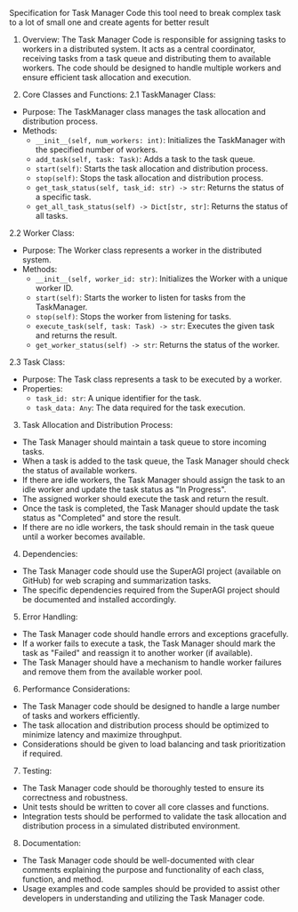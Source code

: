 Specification for Task Manager Code
this tool need to break complex task to a lot of small one and create agents for better result

1. Overview:
The Task Manager Code is responsible for assigning tasks to workers in a distributed system. It acts as a central coordinator, receiving tasks from a task queue and distributing them to available workers. The code should be designed to handle multiple workers and ensure efficient task allocation and execution.

2. Core Classes and Functions:
2.1 TaskManager Class:
- Purpose: The TaskManager class manages the task allocation and distribution process.
- Methods:
  - `__init__(self, num_workers: int)`: Initializes the TaskManager with the specified number of workers.
  - `add_task(self, task: Task)`: Adds a task to the task queue.
  - `start(self)`: Starts the task allocation and distribution process.
  - `stop(self)`: Stops the task allocation and distribution process.
  - `get_task_status(self, task_id: str) -> str`: Returns the status of a specific task.
  - `get_all_task_status(self) -> Dict[str, str]`: Returns the status of all tasks.

2.2 Worker Class:
- Purpose: The Worker class represents a worker in the distributed system.
- Methods:
  - `__init__(self, worker_id: str)`: Initializes the Worker with a unique worker ID.
  - `start(self)`: Starts the worker to listen for tasks from the TaskManager.
  - `stop(self)`: Stops the worker from listening for tasks.
  - `execute_task(self, task: Task) -> str`: Executes the given task and returns the result.
  - `get_worker_status(self) -> str`: Returns the status of the worker.

2.3 Task Class:
- Purpose: The Task class represents a task to be executed by a worker.
- Properties:
  - `task_id: str`: A unique identifier for the task.
  - `task_data: Any`: The data required for the task execution.

3. Task Allocation and Distribution Process:
- The Task Manager should maintain a task queue to store incoming tasks.
- When a task is added to the task queue, the Task Manager should check the status of available workers.
- If there are idle workers, the Task Manager should assign the task to an idle worker and update the task status as "In Progress".
- The assigned worker should execute the task and return the result.
- Once the task is completed, the Task Manager should update the task status as "Completed" and store the result.
- If there are no idle workers, the task should remain in the task queue until a worker becomes available.

4. Dependencies:
- The Task Manager code should use the SuperAGI project (available on GitHub) for web scraping and summarization tasks.
- The specific dependencies required from the SuperAGI project should be documented and installed accordingly.

5. Error Handling:
- The Task Manager code should handle errors and exceptions gracefully.
- If a worker fails to execute a task, the Task Manager should mark the task as "Failed" and reassign it to another worker (if available).
- The Task Manager should have a mechanism to handle worker failures and remove them from the available worker pool.

6. Performance Considerations:
- The Task Manager code should be designed to handle a large number of tasks and workers efficiently.
- The task allocation and distribution process should be optimized to minimize latency and maximize throughput.
- Considerations should be given to load balancing and task prioritization if required.

7. Testing:
- The Task Manager code should be thoroughly tested to ensure its correctness and robustness.
- Unit tests should be written to cover all core classes and functions.
- Integration tests should be performed to validate the task allocation and distribution process in a simulated distributed environment.

8. Documentation:
- The Task Manager code should be well-documented with clear comments explaining the purpose and functionality of each class, function, and method.
- Usage examples and code samples should be provided to assist other developers in understanding and utilizing the Task Manager code.

